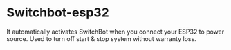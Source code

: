 # Switchbot-esp32
It automatically activates SwitchBot when you connect your ESP32 to power source.
Used to turn off start & stop system without warranty loss.
